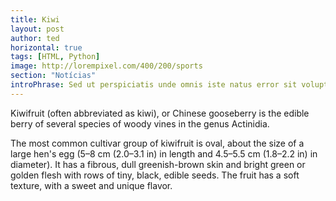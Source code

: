 ```yaml
---
title: Kiwi
layout: post
author: ted
horizontal: true
tags: [HTML, Python]
image: http://lorempixel.com/400/200/sports
section: "Notícias"
introPhrase: Sed ut perspiciatis unde omnis iste natus error sit voluptatem accusantium
---
```

Kiwifruit (often abbreviated as kiwi), or Chinese gooseberry is the edible
berry of several species of woody vines in the genus Actinidia.

The most common cultivar group of kiwifruit is oval, about the size of a large
hen's egg (5–8 cm (2.0–3.1 in) in length and 4.5–5.5 cm (1.8–2.2 in) in
diameter). It has a fibrous, dull greenish-brown skin and bright green or
golden flesh with rows of tiny, black, edible seeds. The fruit has a soft
texture, with a sweet and unique flavor.
